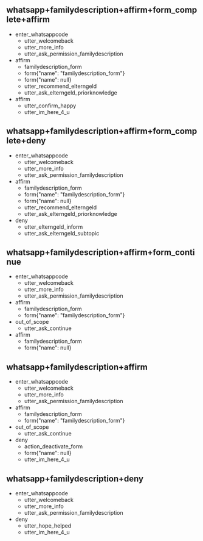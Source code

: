 <!-- Übergabe an WhatsApp -->
## whatsapp+familydescription+affirm+form_complete+affirm
* enter_whatsappcode
  - utter_welcomeback
  - utter_more_info
  - utter_ask_permission_familydescription
* affirm
  - familydescription_form
  - form{"name": "familydescription_form"}
  - form{"name": null}
  - utter_recommend_elterngeld
  - utter_ask_elterngeld_priorknowledge
* affirm
  - utter_confirm_happy
  - utter_im_here_4_u

## whatsapp+familydescription+affirm+form_complete+deny
* enter_whatsappcode
  - utter_welcomeback
  - utter_more_info
  - utter_ask_permission_familydescription
* affirm
  - familydescription_form
  - form{"name": "familydescription_form"}
  - form{"name": null}
  - utter_recommend_elterngeld
  - utter_ask_elterngeld_priorknowledge
* deny
  - utter_elterngeld_inform
  - utter_ask_elterngeld_subtopic

## whatsapp+familydescription+affirm+form_continue
* enter_whatsappcode
  - utter_welcomeback
  - utter_more_info
  - utter_ask_permission_familydescription
* affirm
  - familydescription_form
  - form{"name": "familydescription_form"}
* out_of_scope
  - utter_ask_continue
* affirm
  - familydescription_form
  - form{"name": null}
  

## whatsapp+familydescription+affirm
* enter_whatsappcode
  - utter_welcomeback
  - utter_more_info
  - utter_ask_permission_familydescription
* affirm
  - familydescription_form
  - form{"name": "familydescription_form"}
* out_of_scope
  - utter_ask_continue
* deny
  - action_deactivate_form
  - form{"name": null}
  - utter_im_here_4_u

## whatsapp+familydescription+deny
* enter_whatsappcode
  - utter_welcomeback
  - utter_more_info
  - utter_ask_permission_familydescription
* deny
  - utter_hope_helped
  - utter_im_here_4_u
